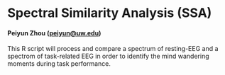 # Spectral Similarity Analysis (SSA)
#### Peiyun Zhou (peiyun@uw.edu)
This R script will process and compare a spectrum of resting-EEG and a spectrom of task-related EEG 
in order to identify the mind wandering moments during task performance. 
